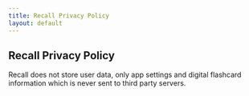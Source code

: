 ```yaml
---
title: Recall Privacy Policy
layout: default
---
```

## Recall Privacy Policy

Recall does not store user data, only app settings and digital flashcard information which is never sent to third party servers.
